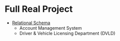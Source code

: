 # Full Real Project

- [Relational Schema](RelationalSchema)
    - Account Management System
    - Driver & Vehicle Licensing Department (DVLD)